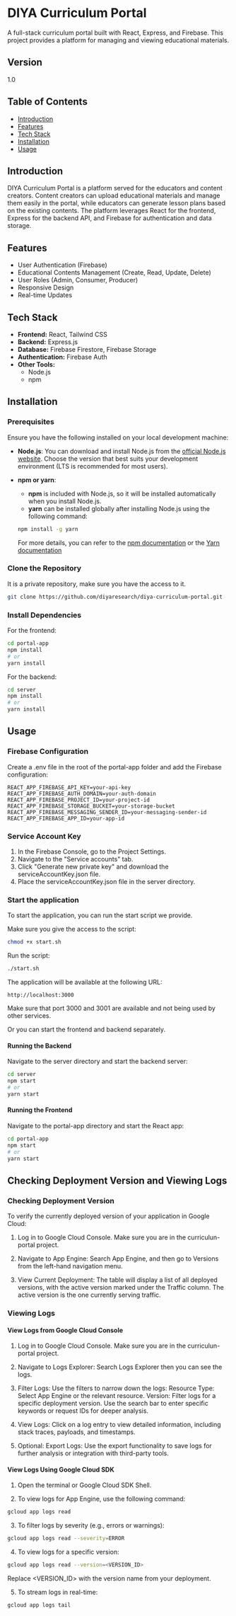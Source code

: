 # DIYA Curriculum Portal

A full-stack curriculum portal built with React, Express, and Firebase. This project provides a platform for managing and viewing educational materials.

## Version
1.0

## Table of Contents

- [Introduction](#introduction)
- [Features](#features)
- [Tech Stack](#tech-stack)
- [Installation](#installation)
- [Usage](#usage)

## Introduction

DIYA Curriculum Portal is a platform served for the educators and content creators. Content creators can upload educational materials and manage them easily in the portal, while educators can generate lesson plans based on the existing contents. The platform leverages React for the frontend, Express for the backend API, and Firebase for authentication and data storage.

## Features

- User Authentication (Firebase)
- Educational Contents Management (Create, Read, Update, Delete)
- User Roles (Admin, Consumer, Producer)
- Responsive Design
- Real-time Updates

## Tech Stack

- **Frontend:** React, Tailwind CSS
- **Backend:** Express.js
- **Database:** Firebase Firestore, Firebase Storage
- **Authentication:** Firebase Auth
- **Other Tools:**
  - Node.js
  - npm

## Installation

### Prerequisites

Ensure you have the following installed on your local development machine:

- **Node.js**: You can download and install Node.js from the [official Node.js website](https://nodejs.org/). Choose the version that best suits your development environment (LTS is recommended for most users).
- **npm or yarn**:

  - **npm** is included with Node.js, so it will be installed automatically when you install Node.js.
  - **yarn** can be installed globally after installing Node.js using the following command:

  ```bash
  npm install -g yarn
  ```

  For more details, you can refer to the [npm documentation](https://docs.npmjs.com/) or the [Yarn documentation](https://yarnpkg.com/getting-started)

### Clone the Repository

It is a private repository, make sure you have the access to it.

```bash
git clone https://github.com/diyaresearch/diya-curriculum-portal.git
```

### Install Dependencies

For the frontend:

```bash
cd portal-app
npm install
# or
yarn install
```

For the backend:

```bash
cd server
npm install
# or
yarn install
```

## Usage

### Firebase Configuration

Create a .env file in the root of the portal-app folder and add the Firebase configuration:

```env
REACT_APP_FIREBASE_API_KEY=your-api-key
REACT_APP_FIREBASE_AUTH_DOMAIN=your-auth-domain
REACT_APP_FIREBASE_PROJECT_ID=your-project-id
REACT_APP_FIREBASE_STORAGE_BUCKET=your-storage-bucket
REACT_APP_FIREBASE_MESSAGING_SENDER_ID=your-messaging-sender-id
REACT_APP_FIREBASE_APP_ID=your-app-id
```

### Service Account Key

1. In the Firebase Console, go to the Project Settings.
2. Navigate to the "Service accounts" tab.
3. Click "Generate new private key" and download the serviceAccountKey.json file.
4. Place the serviceAccountKey.json file in the server directory.

### Start the application

To start the application, you can run the start script we provide.

Make sure you give the access to the script:

```sh
chmod +x start.sh
```

Run the script:

```sh
./start.sh
```

The application will be available at the following URL:

```
http://localhost:3000
```

Make sure that port 3000 and 3001 are available and not being used by other services.

Or you can start the frontend and backend separately.

#### Running the Backend

Navigate to the server directory and start the backend server:

```bash
cd server
npm start
# or
yarn start
```

#### Running the Frontend

Navigate to the portal-app directory and start the React app:

```bash
cd portal-app
npm start
# or
yarn start
```

## Checking Deployment Version and Viewing Logs

### Checking Deployment Version

To verify the currently deployed version of your application in Google Cloud:

1. Log in to Google Cloud Console. Make sure you are in the curriculun-portal project.

2. Navigate to App Engine: Search App Engine, and then go to Versions from the left-hand navigation menu.

3. View Current Deployment: The table will display a list of all deployed versions, with the active version marked under the Traffic column. The active version is the one currently serving traffic. 

### Viewing Logs

#### View Logs from Google Cloud Console

1. Log in to Google Cloud Console. Make sure you are in the curriculun-portal project.

2. Navigate to Logs Explorer: Search Logs Explorer then you can see the logs.

3. Filter Logs:
Use the filters to narrow down the logs:
Resource Type: Select App Engine or the relevant resource.
Version: Filter logs for a specific deployment version.
Use the search bar to enter specific keywords or request IDs for deeper analysis.

4. View Logs:
Click on a log entry to view detailed information, including stack traces, payloads, and timestamps.

5. Optional: Export Logs:
Use the export functionality to save logs for further analysis or integration with third-party tools.

#### View Logs Using Google Cloud SDK

1. Open the terminal or Google Cloud SDK Shell.

2. To view logs for App Engine, use the following command:
```bash
gcloud app logs read
```

3. To filter logs by severity (e.g., errors or warnings):
```bash
gcloud app logs read --severity=ERROR
```

4. To view logs for a specific version:
```bash
gcloud app logs read --version=<VERSION_ID>
```
Replace <VERSION_ID> with the version name from your deployment.

5. To stream logs in real-time:
```bash
gcloud app logs tail
```